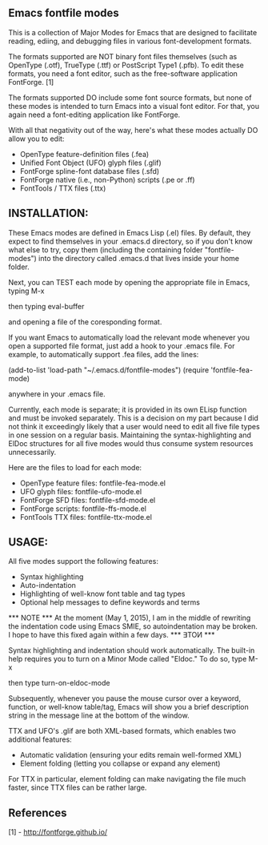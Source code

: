 Emacs fontfile modes
--------------------

This is a collection of Major Modes for Emacs that are designed
to facilitate reading, ediing, and debugging files in various
font-development formats.

The formats supported are NOT binary font files themselves (such
as OpenType (.otf), TrueType (.ttf) or PostScript Type1 (.pfb). 
To edit these formats, you need a font editor, such as the
free-software application FontForge. [1]

The formats supported DO include some font source formats, but
none of these modes is intended to turn Emacs into a visual font
editor.  For that, you again need a font-editing application like
FontForge.

With all that negativity out of the way, here's what these modes
actually DO allow you to edit:

* OpenType feature-definition files (.fea)
* Unified Font Object (UFO) glyph files (.glif)
* FontForge spline-font database files (.sfd)
* FontForge native (i.e., non-Python) scripts (.pe or .ff)
* FontTools / TTX files (.ttx)


INSTALLATION:
-------------

These Emacs modes are defined in Emacs Lisp (.el) files. By
default, they expect to find themselves in your .emacs.d 
directory, so if you don't know what else to try, copy them
(including the containing folder "fontfile-modes") into the
directory called .emacs.d that lives inside your home folder.

Next, you can TEST each mode by opening the appropriate file in
Emacs, typing 
M-x

then typing 
eval-buffer

and opening a file of the coresponding format.

If you want Emacs to automatically load the relevant mode whenever
you open a supported file format, just add a hook to your .emacs
file.  For example, to automatically support .fea files, add
the lines:

(add-to-list 'load-path "~/.emacs.d/fontfile-modes")
(require 'fontfile-fea-mode)

anywhere in your .emacs file.

Currently, each mode is separate; it is provided in its own ELisp
function and must be invoked separately.  This is a decision on my
part because I did not think it exceedingly likely that a user
would need to edit all five file types in one session on a regular
basis.  Maintaining the syntax-highlighting and ElDoc structures
for all five modes would thus consume system resources
unnecessarily.

Here are the files to load for each mode:

* OpenType feature files: fontfile-fea-mode.el
* UFO glyph files: fontfile-ufo-mode.el
* FontForge SFD files: fontfile-sfd-mode.el
* FontForge scripts: fontfile-ffs-mode.el
* FontTools TTX files: fontfile-ttx-mode.el


USAGE:
------

All five modes support the following features:

* Syntax highlighting
* Auto-indentation
* Highlighting of well-know font table and tag types
* Optional help messages to define keywords and terms

*** NOTE ***
At the moment (May 1, 2015), I am in the middle of rewriting the
indentation code using Emacs SMIE, so autoindentation may be
broken. I hope to have this fixed again within a few days.
*** ∃TOИ ***

Syntax highlighting and indentation should work automatically. 
The built-in help requires you to turn on a Minor Mode called 
"Eldoc."  To do so, type
M-x

then type
turn-on-eldoc-mode

Subsequently, whenever you pause the mouse cursor over a 
keyword, function, or well-know table/tag, Emacs will show you
a brief description string in the message line at the bottom
of the window.

TTX and UFO's .glif are both XML-based formats, which enables
two additional features:

* Automatic validation (ensuring your edits remain well-formed XML)
* Element folding (letting you collapse or expand any element)

For TTX in particular, element folding can make navigating the
file much faster, since TTX files can be rather large.

References
----------

[1] - http://fontforge.github.io/
